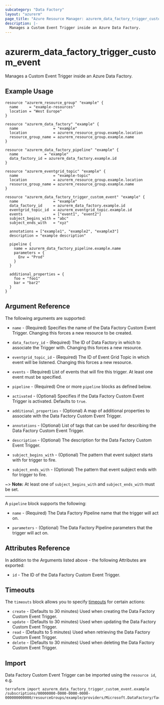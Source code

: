 ```yaml
---
subcategory: "Data Factory"
layout: "azurerm"
page_title: "Azure Resource Manager: azurerm_data_factory_trigger_custom_event"
description: |-
  Manages a Custom Event Trigger inside an Azure Data Factory.
---
```


# azurerm_data_factory_trigger_custom_event

Manages a Custom Event Trigger inside an Azure Data Factory.

## Example Usage

```hcl
resource "azurerm_resource_group" "example" {
  name     = "example-resources"
  location = "West Europe"
}

resource "azurerm_data_factory" "example" {
  name                = "example"
  location            = azurerm_resource_group.example.location
  resource_group_name = azurerm_resource_group.example.name
}

resource "azurerm_data_factory_pipeline" "example" {
  name            = "example"
  data_factory_id = azurerm_data_factory.example.id
}

resource "azurerm_eventgrid_topic" "example" {
  name                = "example-topic"
  location            = azurerm_resource_group.example.location
  resource_group_name = azurerm_resource_group.example.name
}

resource "azurerm_data_factory_trigger_custom_event" "example" {
  name                = "example"
  data_factory_id     = azurerm_data_factory.example.id
  eventgrid_topic_id  = azurerm_eventgrid_topic.example.id
  events              = ["event1", "event2"]
  subject_begins_with = "abc"
  subject_ends_with   = "xyz"

  annotations = ["example1", "example2", "example3"]
  description = "example description"

  pipeline {
    name = azurerm_data_factory_pipeline.example.name
    parameters = {
      Env = "Prod"
    }
  }

  additional_properties = {
    foo = "foo1"
    bar = "bar2"
  }
}
```

## Argument Reference

The following arguments are supported:

* `name` - (Required) Specifies the name of the Data Factory Custom Event Trigger. Changing this forces a new resource to be created.

* `data_factory_id` - (Required) The ID of Data Factory in which to associate the Trigger with. Changing this forces a new resource.

* `eventgrid_topic_id` - (Required) The ID of Event Grid Topic in which event will be listened. Changing this forces a new resource.

* `events` - (Required) List of events that will fire this trigger. At least one event must be specified.

* `pipeline` - (Required) One or more `pipeline` blocks as defined below.

* `activated` - (Optional) Specifies if the Data Factory Custom Event Trigger is activated. Defaults to `true`.

* `additional_properties` - (Optional) A map of additional properties to associate with the Data Factory Custom Event Trigger.

* `annotations` - (Optional) List of tags that can be used for describing the Data Factory Custom Event Trigger.

* `description` - (Optional) The description for the Data Factory Custom Event Trigger.

* `subject_begins_with` - (Optional) The pattern that event subject starts with for trigger to fire.

* `subject_ends_with` - (Optional) The pattern that event subject ends with for trigger to fire.

~> **Note:** At least one of `subject_begins_with` and `subject_ends_with` must be set.

---

A `pipeline` block supports the following:

* `name` - (Required) The Data Factory Pipeline name that the trigger will act on.

* `parameters` - (Optional) The Data Factory Pipeline parameters that the trigger will act on.

## Attributes Reference

In addition to the Arguments listed above - the following Attributes are exported:

* `id` - The ID of the Data Factory Custom Event Trigger.

## Timeouts

The `timeouts` block allows you to specify [timeouts](https://www.terraform.io/language/resources/syntax#operation-timeouts) for certain actions:

* `create` - (Defaults to 30 minutes) Used when creating the Data Factory Custom Event Trigger.
* `update` - (Defaults to 30 minutes) Used when updating the Data Factory Custom Event Trigger.
* `read` - (Defaults to 5 minutes) Used when retrieving the Data Factory Custom Event Trigger.
* `delete` - (Defaults to 30 minutes) Used when deleting the Data Factory Custom Event Trigger.

## Import

Data Factory Custom Event Trigger can be imported using the `resource id`, e.g.

```shell
terraform import azurerm_data_factory_trigger_custom_event.example /subscriptions/00000000-0000-0000-0000-000000000000/resourceGroups/example/providers/Microsoft.DataFactory/factories/example/triggers/example
```
